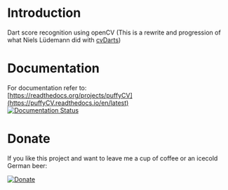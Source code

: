# Introduction
Dart score recognition using openCV (This is a rewrite and progression of what Niels Lüdemann did with [cvDarts](https://github.com/nluede/cvdarts))

# Documentation
For documentation refer to:  
[https://readthedocs.org/projects/puffyCV](https://puffyCV.readthedocs.io/en/latest)  
[![Documentation Status](https://readthedocs.org/projects/puffycv/badge/?version=latest)](https://puffycv.readthedocs.io/en/latest/?badge=latest)

# Donate
If you like this project and want to leave me a cup of coffee or an icecold German beer:

[![Donate](https://img.shields.io/badge/Donate-PayPal-green.svg)](https://www.paypal.com/cgi-bin/webscr?cmd=_s-xclick&hosted_button_id=W2KPLBLTVYK3A&source=url)
